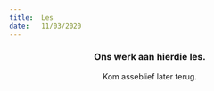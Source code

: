 ```yaml
---
title:  Les
date:   11/03/2020
---
```


### <center>Ons werk aan hierdie les.</center>
<center>Kom asseblief later terug.</center>
